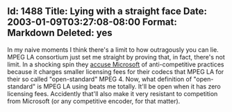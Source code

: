 Id: 1488
Title: Lying with a straight face
Date: 2003-01-09T03:27:08-08:00
Format: Markdown
Deleted: yes
--------------
In my naive moments I think there's a limit to how outragously you can
lie. MPEG LA consortium just set me straight by proving that, in fact,
there's not limit. In a shocking spin they [accuse
Microsoft](http://news.com.com/2100-1023-980007.html?tag=lh) of
anti-competitive practices because it charges smaller licensing fees for
their codecs that MPEG LA for their so called "open-standard" MPEG 4.
Now, what definition of "open-standard" is MPEG LA using beats me
totally. It'll be open when it has zero licensing fees. Accidently
that'll also make it very resistant to competition from Microsoft (or
any competitive encoder, for that matter).

